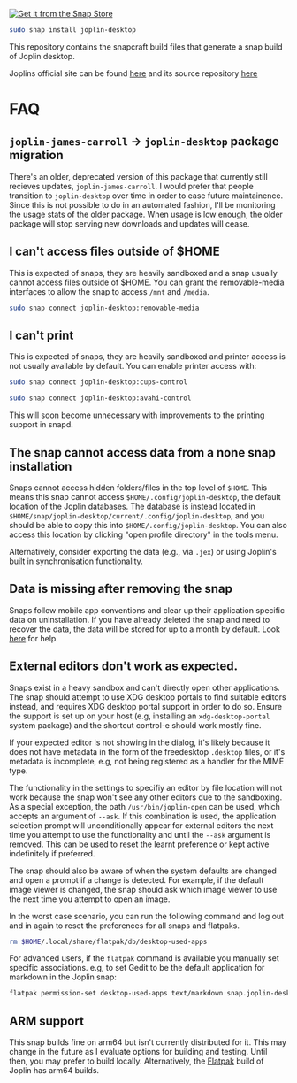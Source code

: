 [![Get it from the Snap Store](https://snapcraft.io/static/images/badges/en/snap-store-black.svg)](https://snapcraft.io/joplin-desktop)

```bash
sudo snap install joplin-desktop
```

This repository contains the snapcraft build files that generate a snap build of Joplin desktop.

Joplins official site can be found [here](https://joplinapp.org/) and its source repository [here](https://github.com/laurent22/joplin)

# FAQ

## `joplin-james-carroll` -> `joplin-desktop` package migration

There's an older, deprecated version of this package that currently still recieves updates, `joplin-james-carroll`.
I would prefer that people transition to `joplin-desktop` over time in order to ease future maintainence.
Since this is not possible to do in an automated fashion, I'll be monitoring the usage stats of the older package.
When usage is low enough, the older package will stop serving new downloads and updates will cease.

## I can't access files outside of $HOME
This is expected of snaps, they are heavily sandboxed and a snap usually cannot access files outside of $HOME. 
You can grant the removable-media interfaces to allow the snap to access `/mnt` and `/media`.

```bash
sudo snap connect joplin-desktop:removable-media
```

## I can't print
This is expected of snaps, they are heavily sandboxed and printer access is not usually available by default.
You can enable printer access with:

```bash
sudo snap connect joplin-desktop:cups-control
```

```bash
sudo snap connect joplin-desktop:avahi-control
```

This will soon become unnecessary with improvements to the printing support in snapd.

## The snap cannot access data from a none snap installation
Snaps cannot access hidden folders/files in the top level of `$HOME`. 
This means this snap cannot access `$HOME/.config/joplin-desktop`, the default location of the Joplin databases.
The database is instead located in `$HOME/snap/joplin-desktop/current/.config/joplin-desktop`, and you should be able to copy this into `$HOME/.config/joplin-desktop`.
You can also access this location by clicking "open profile directory" in the tools menu.

Alternatively, consider exporting the data (e.g., via `.jex`) or using Joplin's built in synchronisation functionality.

## Data is missing after removing the snap
Snaps follow mobile app conventions and clear up their application specific data on uninstallation.
If you have already deleted the snap and need to recover the data, the data will be stored for up to a month by default.
Look [here](https://snapcraft.io/docs/snapshots) for help.

## External editors don't work as expected.
Snaps exist in a heavy sandbox and can't directly open other applications. 
The snap should attempt to use XDG desktop portals to find suitable editors instead, and requires XDG desktop portal support in order to do so.
Ensure the support is set up on your host  (e.g, installing an `xdg-desktop-portal` system package) and the shortcut control-e should work mostly fine.

If your expected editor is not showing in the dialog, it's likely because it does not have metadata in the form of the freedesktop `.desktop` files, or it's metadata is incomplete, e.g, not being registered as a handler for the MIME type.

The functionality in the settings to specifiy an editor by file location will not work because the snap won't see any other editors due to the sandboxing.
As a special exception, the path `/usr/bin/joplin-open` can be used, which accepts an argument of ``--ask``. 
If this combination is used, the application selection prompt will unconditionally appear for external editors the next time you attempt to use the functionality and until the `--ask` argument is removed.
This can be used to reset the learnt preference or kept active indefinitely if preferred.

The snap should also be aware of when the system defaults are changed and open a prompt if a change is detected.
For example, if the default image viewer is changed, the snap should ask which image viewer to use the next time you attempt to open an image.

In the worst case scenario, you can run the following command and log out and in again to reset the preferences for all snaps and flatpaks.

```bash
rm $HOME/.local/share/flatpak/db/desktop-used-apps
```

For advanced users, if the `flatpak` command is available you manually set specific associations.
e.g, to set Gedit to be the default application for markdown in the Joplin snap:

```bash
flatpak permission-set desktop-used-apps text/markdown snap.joplin-desktop org.gnome.gedit 0 3
```

## ARM support
This snap builds fine on arm64 but isn't currently distributed for it.
This may change in the future as I evaluate options for building and testing.
Until then, you may prefer to build locally.
Alternatively, the [Flatpak](https://github.com/flathub/net.cozic.joplin_desktop) build of Joplin has arm64 builds.
